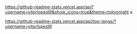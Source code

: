 https://github-readme-stats.vercel.app/api?username=vitorlopesW&show_icons=true&theme=tokyonight
a

https://github-readme-stats.vercel.app/api/top-langs/?username=vitorlopesW

